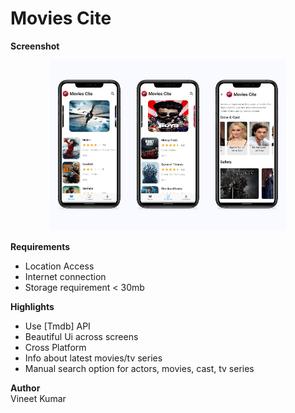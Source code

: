 # Movies Cite

**Screenshot**

<p align="center"><img src="screenshots/movies-cite1.jpg" width="25%"/><img src="screenshots/movies-cite2.jpg"  width="25%"/><img src="screenshots/movies-cite3.jpg" width="25%" /></p>

**Requirements**
- Location Access
- Internet connection
- Storage requirement < 30mb


**Highlights**
- Use [Tmdb] API
- Beautiful Ui across screens
- Cross Platform
- Info about latest movies/tv series
- Manual search option for actors, movies, cast, tv series

**Author**
  <br />
<a href="https://github.com/vineetk242000" style="text-decoration:none">Vineet Kumar</a>
